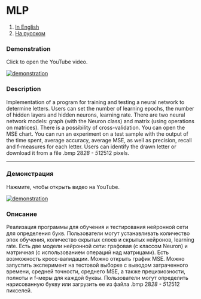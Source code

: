 # MLP
1. [In English](#demonstration)
2. [На русском](#демонстрация)
### Demonstration
Click to open the YouTube video.

[![demonstration](https://img.youtube.com/vi/OCbu3BxHkv0/0.jpg)](https://youtu.be/OCbu3BxHkv0)

### Description
Implementation of a program for training and testing a neural network to determine letters.
Users can set the number of learning epochs, the number of hidden layers and hidden neurons, learning rate. There are two neural network models: graph (with the Neuron class) and matrix (using operations on matrices). There is a possibility of cross-validation. You can open the MSE chart. You can run an experiment on a test sample with the output of the time spent, average accuracy, average MSE, as well as precision, recall and f-measures for each letter. Users can identify the drawn letter or download it from a file .bmp 28*28 - 512*512 pixels.
***

### Демонстрация
Нажмите, чтобы открыть видео на YouTube.

[![demonstration](https://img.youtube.com/vi/OCbu3BxHkv0/0.jpg)](https://youtu.be/OCbu3BxHkv0)

### Описание
Реализация программы для обучения и тестирования нейронной сети для определения букв.
Пользователи могут устанавливать количество эпох обучения, количество скрытых слоев и скрытых нейронов, learning rate. Есть две модели нейронной сети: графовая (с классом Neuron) и матричная (с использованием операций над матрицами). Есть возможность кросс-валидации. Можно открыть график MSE. Можно запустить эксперимент на тестовой выборке с выводом затраченного времени, средней точности, среднего MSE, а также прецизиозности, полноты и f-меры для каждой буквы. Пользователи могут определить нарисованную букву или загрузить ее из файла .bmp 28*28 - 512*512 пикселей.
